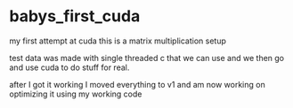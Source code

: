 # babys_first_cuda
my first attempt at cuda 
this is a matrix multiplication setup 


test data was made with single threaded c that we can use and we then go and use cuda to do stuff for real.

after I got it working I moved everything to v1 and am now working on optimizing it using my working code